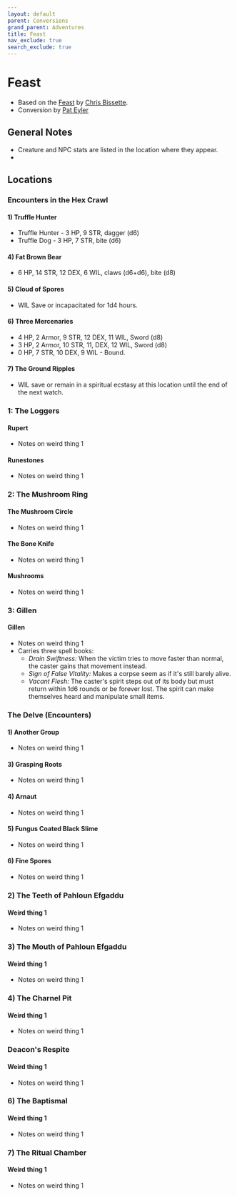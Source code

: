 ```yaml
---
layout: default
parent: Conversions
grand_parent: Adventures
title: Feast
nav_exclude: true
search_exclude: true
---
```


# Feast

- Based on the [Feast](https://loottheroom.itch.io/feast) by [Chris Bissette](https://loottheroom.uk/).
- Conversion by [Pat Eyler](https://footofthemountainadventures.blogspot.com/)

## General Notes
- Creature and NPC stats are listed in the location where they appear.
- 

## Locations
### Encounters in the Hex Crawl

#### 1) Truffle Hunter

- Truffle Hunter - 3 HP, 9 STR, dagger (d6)
- Truffle Dog - 3 HP, 7 STR, bite (d6)

#### 4) Fat Brown Bear

- 6 HP, 14 STR, 12 DEX, 6 WIL, claws (d6+d6), bite (d8)

#### 5) Cloud of Spores

- WIL Save or incapacitated for 1d4 hours.

#### 6) Three Mercenaries

- 4 HP, 2 Armor, 9 STR, 12 DEX, 11 WIL, Sword (d8)
- 3 HP, 2 Armor, 10 STR, 11, DEX, 12 WIL, Sword (d8)
- 0 HP,  7 STR, 10 DEX, 9 WIL - Bound.

#### 7) The Ground Ripples

- WIL save or remain in a spiritual ecstasy at this location until the end of the next watch. 

### 1: The Loggers

#### Rupert
- Notes on weird thing 1

#### Runestones

- Notes on weird thing 1

### 2: The Mushroom Ring

#### The Mushroom Circle

- Notes on weird thing 1

#### The Bone Knife

- Notes on weird thing 1

#### Mushrooms

- Notes on weird thing 1

### 3: Gillen

#### Gillen

- Notes on weird thing 1
- Carries three spell books:
  - *Drain Swiftness:* When the victim tries to move faster than normal, the caster gains that movement instead.
  - *Sign of False Vitality:* Makes a corpse seem as if it's still barely alive.
  - *Vacant Flesh:* The caster's spirit steps out of its body but must return within 1d6 rounds or be forever lost. The spirit can make themselves heard and manipulate small items.

### The Delve (Encounters)

#### 1) Another Group

- Notes on weird thing 1

#### 3) Grasping Roots

- Notes on weird thing 1

#### 4) Arnaut

- Notes on weird thing 1

#### 5) Fungus Coated Black Slime

- Notes on weird thing 1

#### 6) Fine Spores

- Notes on weird thing 1

### 2) The Teeth of Pahloun Efgaddu

#### Weird thing 1

- Notes on weird thing 1

### 3) The Mouth of Pahloun Efgaddu

#### Weird thing 1

- Notes on weird thing 1

### 4) The Charnel Pit

#### Weird thing 1

- Notes on weird thing 1

### Deacon's Respite

#### Weird thing 1

- Notes on weird thing 1

### 6) The Baptismal

#### Weird thing 1

- Notes on weird thing 1

### 7) The Ritual Chamber

#### Weird thing 1

- Notes on weird thing 1
